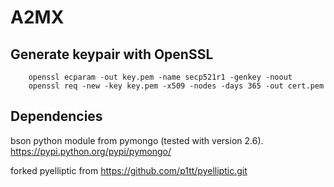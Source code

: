 A2MX
====

Generate keypair with OpenSSL
-----------------------------
        openssl ecparam -out key.pem -name secp521r1 -genkey -noout
        openssl req -new -key key.pem -x509 -nodes -days 365 -out cert.pem

Dependencies
------------
bson python module from pymongo (tested with version 2.6). https://pypi.python.org/pypi/pymongo/

forked pyelliptic from https://github.com/p1tt/pyelliptic.git
